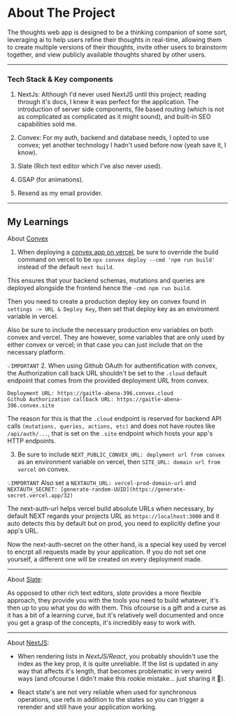 # About The Project
The thoughts web app is designed to be a thinking companion of some sort, leveraging ai to help users refine their thoughts in real-time, allowing them to create multiple versions of their thoughts, invite other users to brainstorm together, and view publicly available thoughts shared by other users.

---

### Tech Stack & Key components
1. NextJs: Although I'd never used NextJS until this project; reading through it's docs, I knew it was perfect for the application. The introduction of server side components, file based routing (which is not as complicated as complicated as it might sound), and built-in SEO capabilities sold me.

2. Convex: For my auth, backend and database needs, I opted to use convex; yet another technology I hadn't used before now (yeah save it, I know).

3. Slate (Rich text editor which I've also never used).

4. GSAP (for animations).

5. Resend as my email provider.

---

## My Learnings

About [Convex](https://docs.convex.dev)

1. When deploying a [convex app on vercel](https://docs.convex.dev/production/hosting/vercel), be sure to override the build command on vercel to be `npx convex deploy --cmd 'npm run build'` instead of the default `next build`.

This ensures that your backend schemas, mutations and queries are deployed alongside the frontend hence the `-cmd npm run build`.

Then you need to create a production deploy key on convex found in `settings -> URL & Deploy Key`, then set that deploy key as an enviroment variable in vercel.

Also be sure to include the necessary production env variables on both convex and vercel. They are however, some variables that are only used by either convex or vercel; in that case you can just include that on the necessary platform.

`💡IMPORTANT`
2. When using Github OAuth for authentification with convex, the Authorization call back URL shouldn't be set to the `.cloud` default endpoint that comes from the provided deployment URL from convex. 

```
Deployment URL: https://gaitle-abena-396.convex.cloud
Github Authorization callback URL: https://gaitle-abena-396.convex.site
```

The reason for this is that the `.cloud` endpoint is reserved for backend API calls `(mutations, queries, actions, etc)` and does not have routes like `/api/auth/...`, that is set on the `.site` endpoint which hosts your app's HTTP endpoints.

3. Be sure to include `NEXT_PUBLIC_CONVEX_URL: deplyment url from convex` as an environment variable on vercel, then `SITE_URL: domain url from vercel` on convex.

`💡IMPORTANT`
Also set a `NEXTAUTH_URL: vercel-prod-domain-url` and `NEXTAUTH_SECRET: [generate-random-UUID](https://generate-secret.vercel.app/32)`

The next-auth-url helps vercel build absolute URLs when necessary, by default NEXT regards your projects URL as `https://localhost:3000` and it auto detects this by default but on prod, you need to explicitly define your app's URL.

Now the next-auth-secret on the other hand, is a special key used by vercel to encrpt all requests made by your application. If you do not set one yourself, a different one will be created on every deployment made.

---

About [Slate](https://docs.slatejs.org):

As opposed to other rich text editors, _slate_ provides a more flexible approach, they provide you with the tools you need to build whatever, it's then up to you what you do with them. This ofcourse is a gift and a curse as it has a bit of a learning curve, but it's relatively well documented and once you get a grasp of the concepts, it's incredibly easy to work with.

---

About [NextJS](https://nextjs.org/docs):

- When rendering lists in _NextJS/React_, you probably shouldn't use the index as the key prop, it is quite unreliable. If the list is updated in any way that affects it's length, that becomes problematic in very weird ways (and ofcourse I didn't make this rookie mistake... just sharing it 🥲).

- React state's are not very reliable when used for synchronous operations, use refs in addition to the states so you can trigger a rerender and still have your application working.
